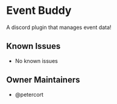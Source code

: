 <!--
This README is autogenerated. Do not make modifications directly to this file.
Changes should be made to the readme-template.yml file and the generate-readme.js script.
-->

# Event Buddy

A discord plugin that manages event data!

## Known Issues
- No known issues

## Owner Maintainers
- @petercort